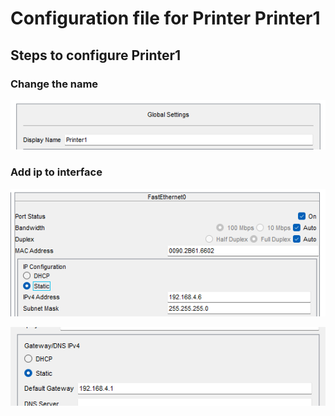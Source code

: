 # Configuration file for Printer Printer1

## Steps to configure Printer1

### Change the name

![name](image-35.png)


### Add ip to interface

![fa0](image-36.png)

![default gateway](image-37.png)
